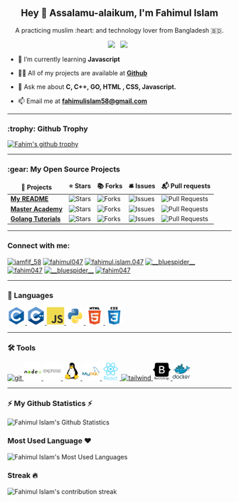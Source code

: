 <!-- Introduction Part -->
<h2 align="center">Hey 👋 Assalamu-alaikum, I'm Fahimul Islam</h2>

<p align="center">A practicing muslim :heart: and technology lover from Bangladesh 🇧🇩.</p>

<!-- Some Counters -->
<p align="center">
    <img src="https://badges.pufler.dev/visits/Fahim047/Fahim047/?color=brightgreen&label=Profile+Visits"> &nbsp;
    <img src="https://badges.pufler.dev/created/Fahim047/Fahim047"> &nbsp;
</p>

-   🌱 I’m currently learning **Javascript**

-   👨‍💻 All of my projects are available at **[Github](https://github.com/Fahim047)**

-   💬 Ask me about **C, C++, GO, HTML , CSS, Javascript.**

-   📫 Email me at **fahimulislam58@gmail.com**

<hr>

<!-- Github Trophy -->
<h3>:trophy: Github Trophy</h3>

<p align="left"><a href="https://github.com/ryo-ma/github-profile-trophy"><img src="https://github-profile-trophy.vercel.app/?username=fahim047" alt="Fahim's github trophy" /></a></p>

<hr>

<h3>:gear: My Open Source Projects</h3>
<table>
  <thead align="center">
    <tr border: none;>
      <td><b>🎁 Projects</b></td>
      <td><b>⭐ Stars</b></td>
      <td><b>📚 Forks</b></td>
      <td><b>🛎 Issues</b></td>
      <td><b>📬 Pull requests</b></td>
    </tr>
  </thead>
  <tbody>
    <tr>
      <td><a href="https://github.com/fahim047/fahim047"><b>My README</b></a></td>
      <td><img alt="Stars" src="https://img.shields.io/github/stars/Fahim047/Fahim047?style=flat-square&labelColor=343b41"/></td>
      <td><img alt="Forks" src="https://img.shields.io/github/forks/Fahim047/Fahim047?style=flat-square&labelColor=343b41"/></td>
      <td><img alt="Issues" src="https://img.shields.io/github/issues/Fahim047/Fahim047?style=flat-square&labelColor=343b41"/></td>
      <td><img alt="Pull Requests" src="https://img.shields.io/github/issues-pr/Fahim047/Fahim047?style=flat-square&labelColor=343b41"/></td>
    </tr>
	  <tr>
      <td><a href="https://github.com/Fahim047/master_academy"><b>Master Academy</b></a></td>
      <td><img alt="Stars" src="https://img.shields.io/github/stars/Fahim047/master_academy?style=flat-square&labelColor=343b41"/></td>
      <td><img alt="Forks" src="https://img.shields.io/github/forks/Fahim047/master_academy?style=flat-square&labelColor=343b41"/></td>
      <td><img alt="Issues" src="https://img.shields.io/github/issues/Fahim047/master_academy?style=flat-square&labelColor=343b41"/></td>
      <td><img alt="Pull Requests" src="https://img.shields.io/github/issues-pr/Fahim047/master_academy?style=flat-square&labelColor=343b41"/></td>
    </tr>
    <tr>
      <td><a href="https://github.com/Fahim047/golang_tutorials"><b>Golang Tutorials</b></a></td>
      <td><img alt="Stars" src="https://img.shields.io/github/stars/Fahim047/golang_tutorials?style=flat-square&labelColor=343b41"/></td>
      <td><img alt="Forks" src="https://img.shields.io/github/forks/Fahim047/golang_tutorials?style=flat-square&labelColor=343b41"/></td>
      <td><img alt="Issues" src="https://img.shields.io/github/issues/Fahim047/golang_tutorials?style=flat-square&labelColor=343b41"/></td>
      <td><img alt="Pull Requests" src="https://img.shields.io/github/issues-pr/Fahim047/golang_tutorials?style=flat-square&labelColor=343b41"/></td>
    </tr>
  </tbody>
</table>
<hr>
<h3 align="left">Connect with me:</h3>
<p align="left">
<a href="https://twitter.com/iamfif_58" target="blank"><img align="center" src="https://raw.githubusercontent.com/rahuldkjain/github-profile-readme-generator/master/src/images/icons/Social/twitter.svg" alt="iamfif_58" height="30" width="40" /></a>
<a href="https://linkedin.com/in/fahimul047" target="blank"><img align="center" src="https://raw.githubusercontent.com/rahuldkjain/github-profile-readme-generator/master/src/images/icons/Social/linked-in-alt.svg" alt="fahimul047" height="30" width="40" /></a>
<a href="https://fb.com/fahimul.islam.047" target="blank"><img align="center" src="https://raw.githubusercontent.com/rahuldkjain/github-profile-readme-generator/master/src/images/icons/Social/facebook.svg" alt="fahimul.islam.047" height="30" width="40" /></a>
<a href="https://instagram.com/__bluespider__" target="blank"><img align="center" src="https://raw.githubusercontent.com/rahuldkjain/github-profile-readme-generator/master/src/images/icons/Social/instagram.svg" alt="__bluespider__" height="30" width="40" /></a>
<a href="https://www.codechef.com/users/fahim047" target="blank"><img align="center" src="https://cdn.jsdelivr.net/npm/simple-icons@3.1.0/icons/codechef.svg" alt="fahim047" height="30" width="40" /></a>
<a href="https://codeforces.com/profile/__bluespider__" target="blank"><img align="center" src="https://raw.githubusercontent.com/rahuldkjain/github-profile-readme-generator/master/src/images/icons/Social/codeforces.svg" alt="__bluespider__" height="30" width="40" /></a>
<a href="https://www.leetcode.com/fahim047" target="blank"><img align="center" src="https://raw.githubusercontent.com/rahuldkjain/github-profile-readme-generator/master/src/images/icons/Social/leet-code.svg" alt="fahim047" height="30" width="40" /></a>
</p>
<hr>

<!-- Languages I Know -->

### :rocket: Languages

<p align="left"> <a href="https://www.cprogramming.com/" target="_blank" rel="noreferrer"> <img src="https://raw.githubusercontent.com/devicons/devicon/master/icons/c/c-original.svg" alt="c" width="40" height="40"/> </a> <a href="https://www.w3schools.com/cpp/" target="_blank" rel="noreferrer"> <img src="https://raw.githubusercontent.com/devicons/devicon/master/icons/cplusplus/cplusplus-original.svg" alt="cplusplus" width="40" height="40"/> </a> <a href="https://developer.mozilla.org/en-US/docs/Web/JavaScript" target="_blank" rel="noreferrer"> <img src="https://raw.githubusercontent.com/devicons/devicon/master/icons/javascript/javascript-original.svg" alt="javascript" width="40" height="40"/> </a> <a href="https://www.python.org" target="_blank" rel="noreferrer"> <img src="https://raw.githubusercontent.com/devicons/devicon/master/icons/python/python-original.svg" alt="python" width="40" height="40"/> </a> <a href="https://www.w3.org/html/" target="_blank" rel="noreferrer"> <img src="https://raw.githubusercontent.com/devicons/devicon/master/icons/html5/html5-original-wordmark.svg" alt="html5" width="40" height="40"/> </a> <a href="https://www.w3schools.com/css/" target="_blank" rel="noreferrer"> <img src="https://raw.githubusercontent.com/devicons/devicon/master/icons/css3/css3-original-wordmark.svg" alt="css3" width="40" height="40"/> </a> </p>

<hr>

### 🛠 Tools

<p align="left"> <a href="https://git-scm.com/" target="_blank" rel="noreferrer"> <img src="https://www.vectorlogo.zone/logos/git-scm/git-scm-icon.svg" alt="git" width="40" height="40"/> </a> <a href="https://nodejs.org" target="_blank" rel="noreferrer"> <img src="https://raw.githubusercontent.com/devicons/devicon/master/icons/nodejs/nodejs-original-wordmark.svg" alt="nodejs" width="40" height="40"/> </a> <a href="https://expressjs.com" target="_blank" rel="noreferrer"> <img src="https://raw.githubusercontent.com/devicons/devicon/master/icons/express/express-original-wordmark.svg" alt="express" width="40" height="40"/> </a> <a href="https://www.linux.org/" target="_blank" rel="noreferrer"> <img src="https://raw.githubusercontent.com/devicons/devicon/master/icons/linux/linux-original.svg" alt="linux" width="40" height="40"/> </a> <a href="https://www.mysql.com/" target="_blank" rel="noreferrer"> <img src="https://raw.githubusercontent.com/devicons/devicon/master/icons/mysql/mysql-original-wordmark.svg" alt="mysql" width="40" height="40"/> </a>  <a href="https://reactjs.org/" target="_blank" rel="noreferrer"> <img src="https://raw.githubusercontent.com/devicons/devicon/master/icons/react/react-original-wordmark.svg" alt="react" width="40" height="40"/> </a> <a href="https://tailwindcss.com/" target="_blank" rel="noreferrer"> <img src="https://www.vectorlogo.zone/logos/tailwindcss/tailwindcss-icon.svg" alt="tailwind" width="40" height="40"/> </a> <a href="https://getbootstrap.com" target="_blank" rel="noreferrer"> <img src="https://raw.githubusercontent.com/devicons/devicon/master/icons/bootstrap/bootstrap-plain-wordmark.svg" alt="bootstrap" width="40" height="40"/> </a> <a href="https://www.docker.com/" target="_blank" rel="noreferrer"> <img src="https://raw.githubusercontent.com/devicons/devicon/master/icons/docker/docker-original-wordmark.svg" alt="docker" width="40" height="40"/> </a> </p>
<hr>

<!-- Github Statistics -->

### ⚡ My Github Statistics ⚡

<img align="center" src="https://github-readme-stats-fahim047.vercel.app/api?username=fahim047&show_icons=true&theme=radical" alt="Fahimul Islam's Github Statistics">

<!-- Github Most Used Languages -->

### Most Used Language :heart:

<img align="center" src="https://github-readme-stats-fahim047.vercel.app/api/top-langs/?username=fahim047&langs_count=8&layout=compact&theme=radical" alt="Fahimul Islam's Most Used Languages">

<!-- Github Contribution Streak -->

### Streak :fire:

<img align="center" src="https://github-readme-streak-stats.herokuapp.com/?user=fahim047&theme=merko" alt="Fahimul Islam's contribution streak">
